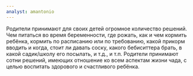 ```yaml
---
analyst: amantonio
---
```


Родители принимают для своих детей огромное количество решений. Чем питаться во время беременности, где рожать, как и чем кормить ребёнка, кормить по расписанию или по требованию, какой прикорм вводить и когда, стоит ли давать соску, какого бебиситтера брать, в какой садик/школу его посылать, и т.д., и т.п. Родители принимают сотни решений, имеющих отношение ко всем аспектам жизни чада, с целью воспитать здорового и счастливого ребёнка.
